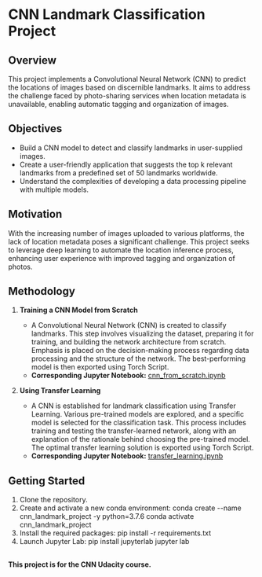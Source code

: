 # CNN Landmark Classification Project 


## Overview

This project implements a Convolutional Neural Network (CNN) to predict the locations of images based on discernible landmarks. It aims to address the challenge faced by photo-sharing services when location metadata is unavailable, enabling automatic tagging and organization of images.

## Objectives

- Build a CNN model to detect and classify landmarks in user-supplied images.
- Create a user-friendly application that suggests the top k relevant landmarks from a predefined set of 50 landmarks worldwide.
- Understand the complexities of developing a data processing pipeline with multiple models.

## Motivation

With the increasing number of images uploaded to various platforms, the lack of location metadata poses a significant challenge. This project seeks to leverage deep learning to automate the location inference process, enhancing user experience with improved tagging and organization of photos.

## Methodology
1. **Training a CNN Model from Scratch**
   - A Convolutional Neural Network (CNN) is created to classify landmarks. This step involves visualizing the dataset, preparing it for training, and building the network architecture from scratch. Emphasis is placed on the decision-making process regarding data processing and the structure of the network. The best-performing model is then exported using Torch Script.
   - **Corresponding Jupyter Notebook:** [cnn_from_scratch.ipynb](https://github.com/raneem-01/Landmark-Classification/blob/main/cnn_from_scratch.ipynb)

2. **Using Transfer Learning**
   - A CNN is established for landmark classification using Transfer Learning. Various pre-trained models are explored, and a specific model is selected for the classification task. This process includes training and testing the transfer-learned network, along with an explanation of the rationale behind choosing the pre-trained model. The optimal transfer learning solution is exported using Torch Script.
   - **Corresponding Jupyter Notebook:** [transfer_learning.ipynb](https://github.com/raneem-01/Landmark-Classification/blob/main/transfer_learning.ipynb)

## Getting Started

1. Clone the repository.
2. Create and activate a new conda environment:
   conda create --name cnn_landmark_project -y python=3.7.6
   conda activate cnn_landmark_project
4. Install the required packages:
   pip install -r requirements.txt
5. Launch Jupyter Lab:
   pip install jupyterlab
   jupyter lab

##
**This project is for the CNN Udacity course.**
